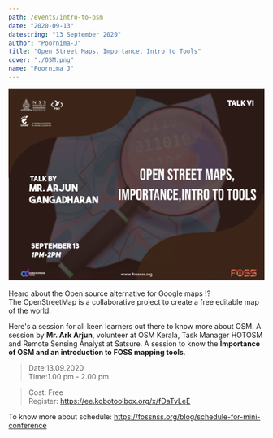 ```yaml
---
path: /events/intro-to-osm
date: "2020-09-13"
datestring: "13 September 2020"
author: "Poornima-J"
title: "Open Street Maps, Importance, Intro to Tools"
cover: "./OSM.png"
name: "Poornima J"
---
```


![Poster](./OSM.png)

Heard about the Open source alternative for Google maps !?<br>
The OpenStreetMap is a collaborative project to create a free editable map of the world. 

Here's a session for all keen learners out there to know more about OSM. A session by **Mr. Ark Arjun**, volunteer at OSM Kerala, Task Manager HOTOSM and Remote Sensing Analyst at Satsure. A session to know the **Importance of OSM and an introduction to FOSS mapping tools**.

> Date:13.09.2020<br>
> Time:1.00 pm - 2.00 pm

> Cost: Free<br>
> Register: https://ee.kobotoolbox.org/x/fDaTvLeE


To know more about schedule: https://fossnss.org/blog/schedule-for-mini-conference